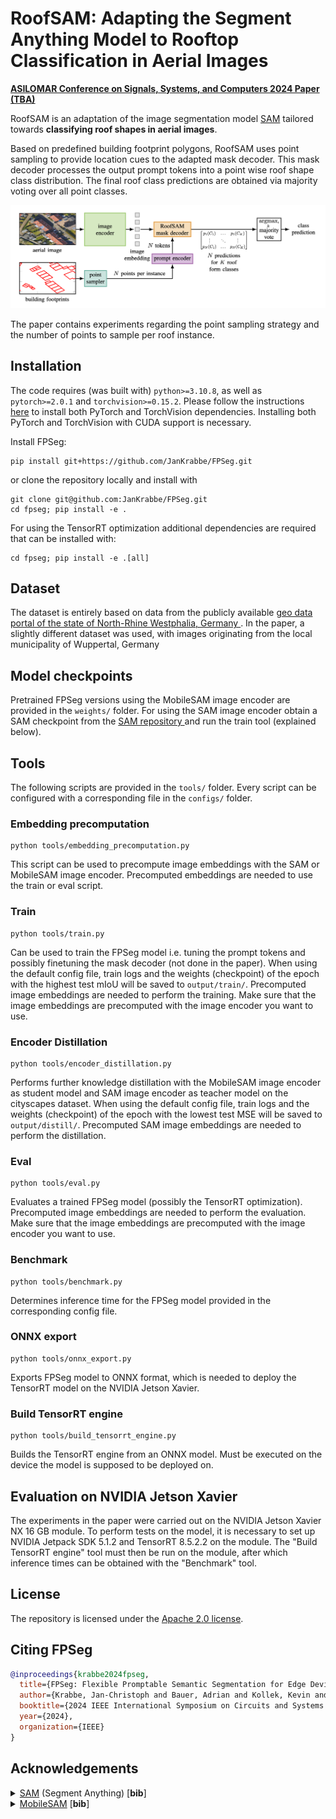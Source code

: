 # RoofSAM: Adapting the Segment Anything Model to Rooftop Classification in Aerial Images

**[ASILOMAR Conference on Signals, Systems, and Computers 2024 Paper (TBA)](https://google.com)**

RoofSAM is an adaptation of the image segmentation model [SAM](https://github.com/facebookresearch/segment-anything) tailored towards **classifying roof shapes in aerial images**.

Based on predefined building footprint polygons, RoofSAM uses point sampling to provide location cues to the adapted mask decoder. This mask decoder processes the output prompt tokens into a point wise roof shape class distribution. The final roof class predictions are obtained via majority voting over all point classes.

<p align="center">
    <img src="assets/roofsam.png" alt="drawing" width="700"/>
</p>

The paper contains experiments regarding the point sampling strategy and the number of points to sample per roof instance.

## Installation

The code requires (was built with) `python>=3.10.8`, as well as `pytorch>=2.0.1` and `torchvision>=0.15.2`. Please follow the instructions [here](https://pytorch.org/get-started/locally/) to install both PyTorch and TorchVision dependencies. Installing both PyTorch and TorchVision with CUDA support is necessary.

Install FPSeg:

```
pip install git+https://github.com/JanKrabbe/FPSeg.git
```

or clone the repository locally and install with

```
git clone git@github.com:JanKrabbe/FPSeg.git
cd fpseg; pip install -e .
```

For using the TensorRT optimization additional dependencies are required that can be installed with:
```
cd fpseg; pip install -e .[all]
```

## Dataset

The dataset is entirely based on data from the publicly available [ geo data portal of the state of North-Rhine Westphalia, Germany ](https://www.opengeodata.nrw.de/produkte/).
In the paper, a slightly different dataset was used, with images originating from the local municipality of Wuppertal, Germany

## Model checkpoints

Pretrained FPSeg versions using the MobileSAM image encoder are provided in the `weights/` folder. For using the SAM image encoder obtain a SAM checkpoint from the [SAM repository ](https://github.com/facebookresearch/segment-anything#model-checkpoints) and run the train tool (explained below).

## Tools 

The following scripts are provided in the `tools/` folder. Every script can be configured with a corresponding file in the `configs/` folder.

### Embedding precomputation
```
python tools/embedding_precomputation.py
```
This script can be used to precompute image embeddings with the SAM or MobileSAM image encoder. Precomputed embeddings are needed to use the train or eval script.

### Train
```
python tools/train.py
```
Can be used to train the FPSeg model i.e. tuning the prompt tokens and possibly finetuning the mask decoder (not done in the paper). When using the default config file, train logs and the weights (checkpoint) of the epoch with the highest test mIoU will be saved to `output/train/`. Precomputed image embeddings are needed to perform the training. Make sure that the image embeddings are precomputed with the image encoder you want to use.

### Encoder Distillation
```
python tools/encoder_distillation.py
```
Performs further knowledge distillation with the MobileSAM image encoder as student model and SAM image encoder as teacher model on the cityscapes dataset. When using the default config file, train logs and the weights (checkpoint) of the epoch with the lowest test MSE will be saved to `output/distill/`. Precomputed SAM image embeddings are needed to perform the distillation.

### Eval
```
python tools/eval.py
```
Evaluates a trained FPSeg model (possibly the TensorRT optimization). Precomputed image embeddings are needed to perform the evaluation. Make sure that the image embeddings are precomputed with the image encoder you want to use.

### Benchmark
```
python tools/benchmark.py
```
Determines inference time for the FPSeg model provided in the corresponding config file.

### ONNX export
```
python tools/onnx_export.py
```
Exports FPSeg model to ONNX format, which is needed to deploy the TensorRT model on the NVIDIA Jetson Xavier.

### Build TensorRT engine
```
python tools/build_tensorrt_engine.py
```
Builds the TensorRT engine from an ONNX model. Must be executed on the device the model is supposed to be deployed on.


## Evaluation on NVIDIA Jetson Xavier

The experiments in the paper were carried out on the NVIDIA Jetson Xavier NX 16 GB module. To perform tests on the model, it is necessary to set up NVIDIA Jetpack SDK 5.1.2 and TensorRT 8.5.2.2 on the module. The "Build TensorRT engine" tool must then be run on the module, after which inference times can be obtained with the "Benchmark" tool.

## License

The repository is licensed under the [Apache 2.0 license](LICENSE).

## Citing FPSeg

```bibtex
@inproceedings{krabbe2024fpseg,
  title={FPSeg: Flexible Promptable Semantic Segmentation for Edge Devices},
  author={Krabbe, Jan-Christoph and Bauer, Adrian and Kollek, Kevin and Meusener, Jan-Hendrik and Kummert, Anton},
  booktitle={2024 IEEE International Symposium on Circuits and Systems (ISCAS)},
  year={2024},
  organization={IEEE}
}
```

## Acknowledgements

<details>
    <summary>
        <a href="https://github.com/facebookresearch/segment-anything">SAM</a> (Segment Anything) [<b>bib</b>]
    </summary>

```bibtex
@article{kirillov2023segany,
title={Segment Anything}, 
author={Kirillov, Alexander and Mintun, Eric and Ravi, Nikhila and Mao, Hanzi and Rolland, Chloe and Gustafson, Laura and Xiao, Tete and Whitehead, Spencer and Berg, Alexander C. and Lo, Wan-Yen and Doll{\'a}r, Piotr and Girshick, Ross},
journal={arXiv:2304.02643},
year={2023}
}
```
</details>

<details>
    <summary>
        <a href="https://github.com/ChaoningZhang/MobileSAM">MobileSAM</a> [<b>bib</b>]
    </summary>

```bibtex
@article{mobile_sam,
title={Faster Segment Anything: Towards Lightweight SAM for Mobile Applications},
author={Zhang, Chaoning and Han, Dongshen and Qiao, Yu and Kim, Jung Uk and Bae, Sung-Ho and Lee, Seungkyu and Hong, Choong Seon},
journal={arXiv preprint arXiv:2306.14289},
year={2023}
}
```
</details>